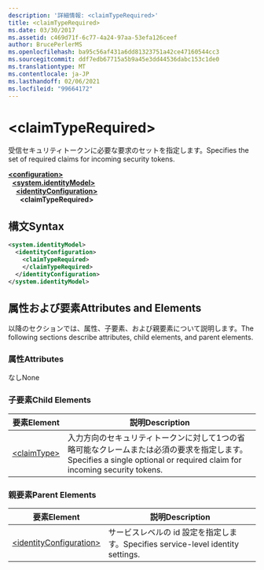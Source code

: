 ```yaml
---
description: '詳細情報: <claimTypeRequired>'
title: <claimTypeRequired>
ms.date: 03/30/2017
ms.assetid: c469d71f-6c77-4a24-97aa-53efa126ceef
author: BrucePerlerMS
ms.openlocfilehash: ba95c56af431a6dd81323751a42ce47160544cc3
ms.sourcegitcommit: ddf7edb67715a5b9a45e3dd44536dabc153c1de0
ms.translationtype: MT
ms.contentlocale: ja-JP
ms.lasthandoff: 02/06/2021
ms.locfileid: "99664172"
---
```

# \<claimTypeRequired>

<span data-ttu-id="ae31b-102">受信セキュリティトークンに必要な要求のセットを指定します。</span><span class="sxs-lookup"><span data-stu-id="ae31b-102">Specifies the set of required claims for incoming security tokens.</span></span>  
  
[**\<configuration>**](../configuration-element.md)\
&nbsp;&nbsp;[**\<system.identityModel>**](system-identitymodel.md)\
&nbsp;&nbsp;&nbsp;&nbsp;[**\<identityConfiguration>**](identityconfiguration.md)\
&nbsp;&nbsp;&nbsp;&nbsp;&nbsp;&nbsp;**\<claimTypeRequired>**  
  
## <a name="syntax"></a><span data-ttu-id="ae31b-103">構文</span><span class="sxs-lookup"><span data-stu-id="ae31b-103">Syntax</span></span>  
  
```xml  
<system.identityModel>  
  <identityConfiguration>  
    <claimTypeRequired>  
    </claimTypeRequired>  
  </identityConfiguration>  
</system.identityModel>  
```  
  
## <a name="attributes-and-elements"></a><span data-ttu-id="ae31b-104">属性および要素</span><span class="sxs-lookup"><span data-stu-id="ae31b-104">Attributes and Elements</span></span>  

 <span data-ttu-id="ae31b-105">以降のセクションでは、属性、子要素、および親要素について説明します。</span><span class="sxs-lookup"><span data-stu-id="ae31b-105">The following sections describe attributes, child elements, and parent elements.</span></span>  
  
### <a name="attributes"></a><span data-ttu-id="ae31b-106">属性</span><span class="sxs-lookup"><span data-stu-id="ae31b-106">Attributes</span></span>  

 <span data-ttu-id="ae31b-107">なし</span><span class="sxs-lookup"><span data-stu-id="ae31b-107">None</span></span>  
  
### <a name="child-elements"></a><span data-ttu-id="ae31b-108">子要素</span><span class="sxs-lookup"><span data-stu-id="ae31b-108">Child Elements</span></span>  
  
|<span data-ttu-id="ae31b-109">要素</span><span class="sxs-lookup"><span data-stu-id="ae31b-109">Element</span></span>|<span data-ttu-id="ae31b-110">説明</span><span class="sxs-lookup"><span data-stu-id="ae31b-110">Description</span></span>|  
|-------------|-----------------|  
|[\<claimType>](claimtype.md)|<span data-ttu-id="ae31b-111">入力方向のセキュリティトークンに対して1つの省略可能なクレームまたは必須の要求を指定します。</span><span class="sxs-lookup"><span data-stu-id="ae31b-111">Specifies a single optional or required claim for incoming security tokens.</span></span>|  
  
### <a name="parent-elements"></a><span data-ttu-id="ae31b-112">親要素</span><span class="sxs-lookup"><span data-stu-id="ae31b-112">Parent Elements</span></span>  
  
|<span data-ttu-id="ae31b-113">要素</span><span class="sxs-lookup"><span data-stu-id="ae31b-113">Element</span></span>|<span data-ttu-id="ae31b-114">説明</span><span class="sxs-lookup"><span data-stu-id="ae31b-114">Description</span></span>|  
|-------------|-----------------|  
|[\<identityConfiguration>](identityconfiguration.md)|<span data-ttu-id="ae31b-115">サービスレベルの id 設定を指定します。</span><span class="sxs-lookup"><span data-stu-id="ae31b-115">Specifies service-level identity settings.</span></span>|
